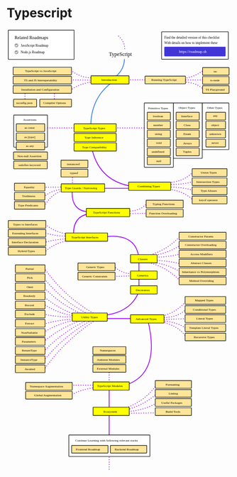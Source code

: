 # Typescript

<link href="style/main.css" rel="stylesheet">

<svg xmlns="http://www.w3.org/2000/svg" xmlns:xlink="http://www.w3.org/1999/xlink" viewBox="269 107 1200 2373" style="font-family: balsamiq"><path d="M875 2152.272727272727Q1010.5192637227321 2113.071326389771 1074.4848484848485 2013.3939393939395" fill="none" stroke="rgb(153,0,255)" stroke-width="4" stroke-linecap="round" stroke-linejoin="round" stroke-dasharray="0.8 12"></path><path d="M905.3030303030303 2153.7878787878785Q1012.952737136146 2122.7643525631593 1073.4848484848485 2064.3939393939395" fill="none" stroke="rgb(153,0,255)" stroke-width="4" stroke-linecap="round" stroke-linejoin="round" stroke-dasharray="0.8 12"></path><path d="M911.3636363636364 2161.3636363636365Q1012.3010608336882 2153.5163666931767 1076.5151515151515 2112.878787878788" fill="none" stroke="rgb(153,0,255)" stroke-width="4" stroke-linecap="round" stroke-linejoin="round" stroke-dasharray="0.8 12"></path><path d="M888.6363636363636 2170.4545454545455Q990.7849737048563 2168.8039243563157 1093.1818181818182 2167.4242424242425" fill="none" stroke="rgb(153,0,255)" stroke-width="4" stroke-linecap="round" stroke-linejoin="round" stroke-dasharray="0.8 12"></path><path d="M818.8311517334938 2023.4030990632252Q819.0147526722768 2160.0231191262155 818.8311517334938 2296.969696969697" fill="none" stroke="rgb(153,0,255)" stroke-width="4" stroke-linecap="round" stroke-linejoin="round" stroke-dasharray="undefined"></path><path d="M609.090909090909 2076Q662.1817746995329 2039.2524599617716 767 2029.4030990632252" fill="none" stroke="rgb(153,0,255)" stroke-width="4" stroke-linecap="round" stroke-linejoin="round" stroke-dasharray="0.8 12"></path><path d="M603.030303030303 2019.4030990632252Q684.9172858021587 2019.2930527691017 767 2019.4030990632252" fill="none" stroke="rgb(153,0,255)" stroke-width="4" stroke-linecap="round" stroke-linejoin="round" stroke-dasharray="0.8 12"></path><path d="M818.8311517334938 1925.4030990632252Q818.8937241200075 1971.9640848487595 818.8311517334938 2018.6363636363635" fill="none" stroke="rgb(153,0,255)" stroke-width="4" stroke-linecap="round" stroke-linejoin="round" stroke-dasharray="0.8 12"></path><path d="M780.8311517334938 1661.4030990632252Q883.7925234875245 1661.2647313151915 987 1661.4030990632252" fill="none" stroke="rgb(153,0,255)" stroke-width="4" stroke-linecap="round" stroke-linejoin="round" stroke-dasharray="undefined"></path><path d="M1025.8311517334937 1667.9090909090908Q1098.5947437207187 1960.3204135488786 901.5151515151515 2020.4545454545453" fill="none" stroke="rgb(153,0,255)" stroke-width="4" stroke-linecap="round" stroke-linejoin="round" stroke-dasharray="undefined"></path><path d="M1080 1675Q1195.0395397119053 1696.1101209374067 1234 1765" fill="none" stroke="rgb(153,0,255)" stroke-width="4" stroke-linecap="round" stroke-linejoin="round" stroke-dasharray="0.8 12"></path><path d="M1080 1673Q1177.3329771766696 1674.7790836855452 1234 1715" fill="none" stroke="rgb(153,0,255)" stroke-width="4" stroke-linecap="round" stroke-linejoin="round" stroke-dasharray="0.8 12"></path><path d="M1084 1653Q1182.3667820069204 1632.9446366782006 1234 1563" fill="none" stroke="rgb(153,0,255)" stroke-width="4" stroke-linecap="round" stroke-linejoin="round" stroke-dasharray="0.8 12"></path><path d="M1102 1657Q1191.4353455165433 1655.947200170494 1234 1609" fill="none" stroke="rgb(153,0,255)" stroke-width="4" stroke-linecap="round" stroke-linejoin="round" stroke-dasharray="0.8 12"></path><path d="M1102 1667Q1166.8684565561528 1664.6782684758498 1232 1662" fill="none" stroke="rgb(153,0,255)" stroke-width="4" stroke-linecap="round" stroke-linejoin="round" stroke-dasharray="0.8 12"></path><path d="M468.969696969697 1690.7424242424242Q550.1815297804316 1666.9990421037658 644.030303030303 1663.439393939394" fill="none" stroke="rgb(153,0,255)" stroke-width="4" stroke-linecap="round" stroke-linejoin="round" stroke-dasharray="0.8 12"></path><path d="M468.1666666666667 1734.7424242424242Q553.9225289013111 1682.3004019509494 650.4545454545455 1666.6515151515152" fill="none" stroke="rgb(153,0,255)" stroke-width="4" stroke-linecap="round" stroke-linejoin="round" stroke-dasharray="0.8 12"></path><path d="M468.1666666666667 1784.7424242424242Q563.8287416930232 1704.9173845605717 679.3636363636364 1668.2575757575758" fill="none" stroke="rgb(153,0,255)" stroke-width="4" stroke-linecap="round" stroke-linejoin="round" stroke-dasharray="0.8 12"></path><path d="M468.1666666666667 1836.7424242424242Q578.4509660247629 1723.3429778028328 719.5151515151515 1661.8333333333335" fill="none" stroke="rgb(153,0,255)" stroke-width="4" stroke-linecap="round" stroke-linejoin="round" stroke-dasharray="0.8 12"></path><path d="M468.1666666666667 1886.7424242424242Q581.1844617326127 1748.194655790068 733.969696969697 1665.0454545454547" fill="none" stroke="rgb(153,0,255)" stroke-width="4" stroke-linecap="round" stroke-linejoin="round" stroke-dasharray="0.8 12"></path><path d="M468.1666666666667 1936.7424242424242Q583.9179574404625 1773.046333777303 748.4242424242425 1668.2575757575758" fill="none" stroke="rgb(153,0,255)" stroke-width="4" stroke-linecap="round" stroke-linejoin="round" stroke-dasharray="0.8 12"></path><path d="M469.7727272727273 1390.409090909091Q584.7401036676631 1552.1190594147754 749.2272727272727 1640.9545454545455" fill="none" stroke="rgb(153,0,255)" stroke-width="4" stroke-linecap="round" stroke-linejoin="round" stroke-dasharray="0.8 12"></path><path d="M464.7727272727273 1440.409090909091Q573.6811606875053 1575.396783833121 721.9242424242425 1644.1666666666667" fill="none" stroke="rgb(153,0,255)" stroke-width="4" stroke-linecap="round" stroke-linejoin="round" stroke-dasharray="0.8 12"></path><path d="M464.7727272727273 1490.409090909091Q569.8263141051095 1600.042045349016 704.2575757575758 1648.9848484848485" fill="none" stroke="rgb(153,0,255)" stroke-width="4" stroke-linecap="round" stroke-linejoin="round" stroke-dasharray="0.8 12"></path><path d="M464.7727272727273 1540.409090909091Q563.4867895080135 1624.1268463176477 681.7727272727273 1653.8030303030305" fill="none" stroke="rgb(153,0,255)" stroke-width="4" stroke-linecap="round" stroke-linejoin="round" stroke-dasharray="0.8 12"></path><path d="M464.7727272727273 1582.409090909091Q541.9749562741807 1634.1617588998258 628.7727272727273 1645.7727272727273" fill="none" stroke="rgb(153,0,255)" stroke-width="4" stroke-linecap="round" stroke-linejoin="round" stroke-dasharray="0.8 12"></path><path d="M468.1666666666667 1637.7424242424242Q566.3578087674028 1658.7468981814786 662.5 1650.5909090909092" fill="none" stroke="rgb(153,0,255)" stroke-width="4" stroke-linecap="round" stroke-linejoin="round" stroke-dasharray="0.8 12"></path><path d="M976.8311517334938 1520.4030990632252Q928.8356193501513 1639.0160618412253 759.2727272727273 1647.0151515151515" fill="none" stroke="rgb(153,0,255)" stroke-width="4" stroke-linecap="round" stroke-linejoin="round" stroke-dasharray="undefined"></path><path d="M844.4242424242425 1379.6060606060607Q884.7858938611092 1421.5863751524707 947.5757575757576 1421.1515151515152" fill="none" stroke="rgb(153,0,255)" stroke-width="4" stroke-linecap="round" stroke-linejoin="round" stroke-dasharray="0.8 12"></path><path d="M834.4242424242425 1435.6060606060607Q889.2813426105618 1434.1496790597141 944.3636363636364 1432.3939393939395" fill="none" stroke="rgb(153,0,255)" stroke-width="4" stroke-linecap="round" stroke-linejoin="round" stroke-dasharray="0.8 12"></path><path d="M978.8311517334938 1349.4030990632252Q978.945198370687 1434.2667929240818 978.8311517334938 1519.3333333333335" fill="none" stroke="rgb(153,0,255)" stroke-width="4" stroke-linecap="round" stroke-linejoin="round" stroke-dasharray="undefined"></path><path d="M1043.1363636363637 1318.5454545454545Q1142.7623270992713 1285.9918336670005 1202.1363636363637 1215.7575757575758" fill="none" stroke="rgb(153,0,255)" stroke-width="4" stroke-linecap="round" stroke-linejoin="round" stroke-dasharray="0.8 12"></path><path d="M1046.348484848485 1326.5757575757577Q1138.1055070229656 1309.419669044859 1205.348484848485 1265.5454545454545" fill="none" stroke="rgb(153,0,255)" stroke-width="4" stroke-linecap="round" stroke-linejoin="round" stroke-dasharray="0.8 12"></path><path d="M1060.8030303030303 1331.3939393939395Q1134.4032907611986 1333.0942431646954 1203.7424242424242 1313.7272727272727" fill="none" stroke="rgb(153,0,255)" stroke-width="4" stroke-linecap="round" stroke-linejoin="round" stroke-dasharray="0.8 12"></path><path d="M1064.0151515151515 1349.0606060606062Q1146.5547238815773 1352.1722345988424 1203.7424242424242 1368.3333333333335" fill="none" stroke="rgb(153,0,255)" stroke-width="4" stroke-linecap="round" stroke-linejoin="round" stroke-dasharray="0.8 12"></path><path d="M1038.3181818181818 1358.6969696969697Q1120.397688290354 1363.665349870014 1200.530303030303 1410.0909090909092" fill="none" stroke="rgb(153,0,255)" stroke-width="4" stroke-linecap="round" stroke-linejoin="round" stroke-dasharray="0.8 12"></path><path d="M1020.6515151515152 1358.6969696969697Q1128.5074510051704 1381.8705295133495 1203.7424242424242 1463.0909090909092" fill="none" stroke="rgb(153,0,255)" stroke-width="4" stroke-linecap="round" stroke-linejoin="round" stroke-dasharray="0.8 12"></path><path d="M1127.4545454545455 941.1515151515152Q1202.428662694581 945.8659783153287 1275.2121212121212 925.3030303030304" fill="none" stroke="rgb(153,0,255)" stroke-width="4" stroke-linecap="round" stroke-linejoin="round" stroke-dasharray="0.8 12"></path><path d="M1116.2121212121212 933.1212121212121Q1219.0241078804454 931.4438718260445 1268.7878787878788 873.6969696969697" fill="none" stroke="rgb(153,0,255)" stroke-width="4" stroke-linecap="round" stroke-linejoin="round" stroke-dasharray="0.8 12"></path><path d="M1127.4545454545455 955.6060606060606Q1219.1822489753579 954.4776734581317 1280.030303030303 977.2878787878789" fill="none" stroke="rgb(153,0,255)" stroke-width="4" stroke-linecap="round" stroke-linejoin="round" stroke-dasharray="0.8 12"></path><path d="M1132.2727272727273 966.8484848484849Q1219.9653523385298 974.0394068346063 1273.6060606060607 1030.2878787878788" fill="none" stroke="rgb(153,0,255)" stroke-width="4" stroke-linecap="round" stroke-linejoin="round" stroke-dasharray="0.8 12"></path><path d="M783.8311517334938 1224.4030990632252Q962.3459605872592 1196.728652651253 978.8939393939395 1337.848484848485" fill="none" stroke="rgb(153,0,255)" stroke-width="4" stroke-linecap="round" stroke-linejoin="round" stroke-dasharray="undefined"></path><path d="M471.27272727272725 1307.3333333333333Q515.2565764529793 1257.0976951422838 618.2424242424242 1237.6363636363635" fill="none" stroke="rgb(153,0,255)" stroke-width="4" stroke-linecap="round" stroke-linejoin="round" stroke-dasharray="0.8 12"></path><path d="M457.6363636363636 1258.8484848484848Q513.9902369611106 1235.8275860202273 601.6184782285508 1233.4030990632252" fill="none" stroke="rgb(153,0,255)" stroke-width="4" stroke-linecap="round" stroke-linejoin="round" stroke-dasharray="0.8 12"></path><path d="M466.7272727272727 1198.2424242424242Q529.5480205880046 1222.3217718788094 609.1515151515151 1217.9393939393938" fill="none" stroke="rgb(153,0,255)" stroke-width="4" stroke-linecap="round" stroke-linejoin="round" stroke-dasharray="0.8 12"></path><path d="M466.7272727272727 1148.2424242424242Q526.492452826706 1203.362840862952 629.3065781470677 1213.3554719728418" fill="none" stroke="rgb(153,0,255)" stroke-width="4" stroke-linecap="round" stroke-linejoin="round" stroke-dasharray="0.8 12"></path><path d="M628.7727272727273 1223.818181818182Q618.6109032978857 1114.255753713742 712.2878787878789 1098.5454545454545" fill="none" stroke="rgb(153,0,255)" stroke-width="4" stroke-linecap="round" stroke-linejoin="round" stroke-dasharray="undefined"></path><path d="M919.5606060606061 1084.8939393939395Q984.9686737785211 1084.6606773927583 1020.7424242424242 1044.7424242424242" fill="none" stroke="rgb(153,0,255)" stroke-width="4" stroke-linecap="round" stroke-linejoin="round" stroke-dasharray="0.8 12"></path><path d="M908.3181818181819 1099.348484848485Q972.5267515563864 1097.8490015477962 1037 1096" fill="none" stroke="rgb(153,0,255)" stroke-width="4" stroke-linecap="round" stroke-linejoin="round" stroke-dasharray="0.8 12"></path><path d="M620.8311517334938 971.4030990632252Q611.7441895712917 1085.5822732088695 713.8939393939394 1088.909090909091" fill="none" stroke="rgb(153,0,255)" stroke-width="4" stroke-linecap="round" stroke-linejoin="round" stroke-dasharray="undefined"></path><path d="M472.992050271131 1058.9056813416173Q499.71431499558105 993.2961843981518 596.6079039967767 963.4554651737137" fill="none" stroke="rgb(153,0,255)" stroke-width="4" stroke-linecap="round" stroke-linejoin="round" stroke-dasharray="0.8 12"></path><path d="M468.969696969697 1008.6060606060606Q511.06325360384363 968.5123386644974 590.6184782285508 965.4030990632252" fill="none" stroke="rgb(153,0,255)" stroke-width="4" stroke-linecap="round" stroke-linejoin="round" stroke-dasharray="0.8 12"></path><path d="M454.21495856596965 957.1964346053267Q518.3388768681913 956.2146607098657 582.6184782285508 955.4030990632252" fill="none" stroke="rgb(153,0,255)" stroke-width="4" stroke-linecap="round" stroke-linejoin="round" stroke-dasharray="0.8 12"></path><path d="M621.8311517334938 879.740931321536Q621.8808928184665 916.753966614044 621.8311517334938 953.8554727957292" fill="none" stroke="rgb(153,0,255)" stroke-width="4" stroke-linecap="round" stroke-linejoin="round" stroke-dasharray="0.8 12"></path><path d="M686.8311517334938 962.4030990632252Q826.9014305345638 962.191076228264 967.3065781470677 962.3554719728419" fill="none" stroke="rgb(153,0,255)" stroke-width="4" stroke-linecap="round" stroke-linejoin="round" stroke-dasharray="undefined"></path><path d="M724.4827882908095 740.9127435328257Q759.218231879565 914.8518360385606 926 949" fill="none" stroke="rgb(153,0,255)" stroke-width="4" stroke-linecap="round" stroke-linejoin="round" stroke-dasharray="undefined"></path><path d="M398.8311517334938 638.4030990632252Q538.9014305345638 638.191076228264 679.3065781470677 638.3554719728419" fill="none" stroke="rgb(153,0,255)" stroke-width="4" stroke-linecap="round" stroke-linejoin="round" stroke-dasharray="0.8 12"></path><path d="M800.8311517334938 638.4030990632252Q940.9014305345638 638.191076228264 1081.3065781470677 638.3554719728419" fill="none" stroke="rgb(153,0,255)" stroke-width="4" stroke-linecap="round" stroke-linejoin="round" stroke-dasharray="0.8 12"></path><rect x="1318.35" y="504.35" width="143.3" height="250.3" rx="2" fill="rgb(255,255,255)" fill-opacity="1" stroke="rgb(0,0,0)" stroke-width="2.7"></rect><text x="1344" y="534.5" fill="rgb(0,0,0)" font-style="normal" font-weight="normal" font-size="17px"><tspan>Other Types</tspan></text><g class="clickable-group done" data-group-id="111-typescript-types:any"><rect x="1338.35" y="554.35" width="105.3" height="41.3" rx="2" fill="rgb(255,229,153)" fill-opacity="1" stroke="rgb(0,0,0)" stroke-width="2.7"></rect><text x="1377" y="579.5" fill="rgb(0,0,0)" font-style="normal" font-weight="normal" font-size="17px"><tspan>any</tspan></text></g><g class="clickable-group done" data-group-id="112-typescript-types:object"><rect x="1338.35" y="602.35" width="105.3" height="41.3" rx="2" fill="rgb(255,229,153)" fill-opacity="1" stroke="rgb(0,0,0)" stroke-width="2.7"></rect><text x="1367" y="628.5" fill="rgb(0,0,0)" font-style="normal" font-weight="normal" font-size="17px"><tspan>object</tspan></text></g><g class="clickable-group done" data-group-id="113-typescript-types:unknown"><rect x="1338.35" y="650.35" width="105.3" height="41.3" rx="2" fill="rgb(255,229,153)" fill-opacity="1" stroke="rgb(0,0,0)" stroke-width="2.7"></rect><text x="1357" y="676.5" fill="rgb(0,0,0)" font-style="normal" font-weight="normal" font-size="17px"><tspan>unknown</tspan></text></g><g class="clickable-group done" data-group-id="114-typescript-types:never"><rect x="1338.35" y="699.35" width="105.3" height="41.3" rx="2" fill="rgb(255,229,153)" fill-opacity="1" stroke="rgb(0,0,0)" stroke-width="2.7"></rect><text x="1369" y="724" fill="rgb(0,0,0)" font-style="normal" font-weight="normal" font-size="17px"><tspan>never</tspan></text></g><rect x="1163.35" y="504.35" width="155.3" height="297.3" rx="2" fill="rgb(255,255,255)" fill-opacity="1" stroke="rgb(0,0,0)" stroke-width="2.7"></rect><text x="1191" y="536.5" fill="rgb(0,0,0)" font-style="normal" font-weight="normal" font-size="17px"><tspan>Object Types</tspan></text><g class="clickable-group done" data-group-id="106-typescript-types:interface"><rect x="1178.35" y="554.35" width="124.3" height="41.3" rx="2" fill="rgb(255,229,153)" fill-opacity="1" stroke="rgb(0,0,0)" stroke-width="2.7"></rect><text x="1206" y="580.5" fill="rgb(0,0,0)" font-style="normal" font-weight="normal" font-size="17px"><tspan>Interface</tspan></text></g><g class="clickable-group done" data-group-id="107-typescript-types:class"><rect x="1178.35" y="602.35" width="124.3" height="41.3" rx="2" fill="rgb(255,229,153)" fill-opacity="1" stroke="rgb(0,0,0)" stroke-width="2.7"></rect><text x="1219" y="628.5" fill="rgb(0,0,0)" font-style="normal" font-weight="normal" font-size="17px"><tspan>Class</tspan></text></g><g class="clickable-group done" data-group-id="108-typescript-types:enum"><rect x="1178.35" y="650.35" width="124.3" height="41.3" rx="2" fill="rgb(255,229,153)" fill-opacity="1" stroke="rgb(0,0,0)" stroke-width="2.7"></rect><text x="1218" y="676.5" fill="rgb(0,0,0)" font-style="normal" font-weight="normal" font-size="17px"><tspan>Enum</tspan></text></g><g class="clickable-group done" data-group-id="109-typescript-types:array"><rect x="1178.35" y="698.35" width="124.3" height="41.3" rx="2" fill="rgb(255,229,153)" fill-opacity="1" stroke="rgb(0,0,0)" stroke-width="2.7"></rect><text x="1216" y="725" fill="rgb(0,0,0)" font-style="normal" font-weight="normal" font-size="17px"><tspan>Arrays</tspan></text></g><g class="clickable-group done" data-group-id="110-typescript-types:tuple"><rect x="1178.35" y="746.35" width="124.3" height="41.3" rx="2" fill="rgb(255,229,153)" fill-opacity="1" stroke="rgb(0,0,0)" stroke-width="2.7"></rect><text x="1215" y="772.5" fill="rgb(0,0,0)" font-style="normal" font-weight="normal" font-size="17px"><tspan>Tuples</tspan></text></g><rect x="1007.35" y="504.35" width="156.3" height="345.3" rx="2" fill="rgb(255,255,255)" fill-opacity="1" stroke="rgb(0,0,0)" stroke-width="2.7"></rect><path d="M1207.209312875115 392.281054953772Q1287.7998918332091 390.45329652451676 1327.4344703175034 434.4218317892483" fill="none" stroke="rgb(153,0,255)" stroke-width="4" stroke-linecap="round" stroke-linejoin="round" stroke-dasharray="0.8 12"></path><path d="M1210.9276167135395 373.6895357616501Q1275.4306083910471 367.3036648393337 1324.9556010918873 329.06988970055755" fill="none" stroke="rgb(153,0,255)" stroke-width="4" stroke-linecap="round" stroke-linejoin="round" stroke-dasharray="0.8 12"></path><path d="M1192 381Q1273.4796991538456 381 1354.9593983076911 381" fill="none" stroke="rgb(153,0,255)" stroke-width="4" stroke-linecap="round" stroke-linejoin="round" stroke-dasharray="0.8 12"></path><path d="M611 437Q655.8313351746554 399.274639672607 745 389" fill="none" stroke="rgb(153,0,255)" stroke-width="4" stroke-linecap="round" stroke-linejoin="round" stroke-dasharray="0.8 12"></path><path d="M614 328Q658.6512831524625 369.4765086544163 738 371" fill="none" stroke="rgb(153,0,255)" stroke-width="4" stroke-linecap="round" stroke-linejoin="round" stroke-dasharray="0.8 12"></path><path d="M588 380Q663.8821323229325 381.0794027636659 739.9424638464515 382.365578051307" fill="none" stroke="rgb(153,0,255)" stroke-width="4" stroke-linecap="round" stroke-linejoin="round" stroke-dasharray="0.8 12"></path><path d="M525 429Q524.8333333333334 470.8333333333333 524.6666666666667 512.6666666666666" fill="none" stroke="rgb(153,0,255)" stroke-width="4" stroke-linecap="round" stroke-linejoin="round" stroke-dasharray="0.8 12"></path><path d="M367 429Q366.83333333333337 470.8333333333333 366.6666666666667 512.6666666666666" fill="none" stroke="rgb(153,0,255)" stroke-width="4" stroke-linecap="round" stroke-linejoin="round" stroke-dasharray="0.8 12"></path><path d="M844 387Q718.0836757519348 472.3156214147531 720 638" fill="none" stroke="rgb(43,120,228)" stroke-width="4" stroke-linecap="round" stroke-linejoin="round" stroke-dasharray="undefined"></path><path d="M882 380Q963.4796991538456 380 1044.9593983076911 380" fill="none" stroke="rgb(153,0,255)" stroke-width="4" stroke-linecap="round" stroke-linejoin="round" stroke-dasharray="0.8 12"></path><path d="M901.068963511508 270.19674559217157Q897.7830974984428 331.14529999772634 846.5338405479504 368.11208000401354" fill="none" stroke="rgb(43,120,228)" stroke-width="4" stroke-linecap="round" stroke-linejoin="round" stroke-dasharray="undefined"></path><g class="clickable-group done" data-group-id="101-typescript:ts-js-interoperability"><rect x="303.35" y="361.35" width="313.3" height="41.3" rx="2" fill="rgb(255,229,153)" fill-opacity="1" stroke="rgb(0,0,0)" stroke-width="2.7"></rect><text x="361" y="387.5" fill="rgb(0,0,0)" font-style="normal" font-weight="normal" font-size="17px"><tspan>TS and JS Interoperability</tspan></text></g><g class="clickable-group done" data-group-id="100-typescript:typescript-vs-javascript"><rect x="303.35" y="312.35" width="313.3" height="41.3" rx="2" fill="rgb(255,229,153)" fill-opacity="1" stroke="rgb(0,0,0)" stroke-width="2.7"></rect><text x="367" y="338.5" fill="rgb(0,0,0)" font-style="normal" font-weight="normal" font-size="17px"><tspan>TypeScript vs JavaScript</tspan></text></g><text x="818" y="253" fill="rgb(0,0,0)" font-style="normal" font-weight="normal" font-size="28px"><tspan>TypeScript</tspan></text><g class="clickable-group done" data-group-id="100-typescript"><rect x="721.35" y="358.35" width="204.3" height="44.3" rx="2" fill="rgb(255,255,0)" fill-opacity="1" stroke="rgb(0,0,0)" stroke-width="2.7"></rect><text x="777" y="386.5" fill="rgb(0,0,0)" font-style="normal" font-weight="normal" font-size="17px"><tspan>Introduction</tspan></text></g><g class="clickable-group done" data-group-id="102-typescript:install-configure"><rect x="303.35" y="411.35" width="313.3" height="41.3" rx="2" fill="rgb(255,229,153)" fill-opacity="1" stroke="rgb(0,0,0)" stroke-width="2.7"></rect><text x="347" y="437.5" fill="rgb(0,0,0)" font-style="normal" font-weight="normal" font-size="17px"><tspan>Installation and Configuration</tspan></text></g><g class="clickable-group" data-group-id="101-typescript-types"><rect x="630.35" y="616.35" width="226.3" height="44.3" rx="2" fill="rgb(255,255,0)" fill-opacity="1" stroke="rgb(0,0,0)" stroke-width="2.7"></rect><text x="679" y="644.5" fill="rgb(0,0,0)" font-style="normal" font-weight="normal" font-size="17px"><tspan>TypeScript Types</tspan></text></g><rect x="1100.35" y="122.35" width="358.3" height="147.3" rx="2" fill="rgb(255,255,255)" fill-opacity="1" stroke="rgb(0,0,0)" stroke-width="2.7"></rect><text x="1115" y="158.5" fill="rgb(0,0,0)" font-style="normal" font-weight="normal" font-size="18px"><tspan>Find the detailed version of this checklist</tspan></text><text x="1115" y="187" fill="rgb(0,0,0)" font-style="normal" font-weight="normal" font-size="18px"><tspan>With details on how to implement these</tspan></text><g class="clickable-group" data-group-id="ext_link:roadmap.sh"><rect x="1116.35" y="204.35" width="326.3" height="48.3" rx="2" fill="rgb(65,53,214)" fill-opacity="1" stroke="rgb(65,53,214)" stroke-width="2.7"></rect><text x="1194" y="236.5" fill="rgb(255,255,255)" font-style="normal" font-weight="normal" font-size="20px"><tspan>https://roadmap.sh</tspan></text></g><rect x="277.35" y="113.35" width="353.3" height="157.3" rx="2" fill="rgb(255,255,255)" fill-opacity="1" stroke="rgb(0,0,0)" stroke-width="2.7"></rect><g class="clickable-group" data-group-id="ext_link:roadmap.sh/javascript"><text x="344" y="201.5" fill="rgb(0,0,0)" font-style="normal" font-weight="normal" font-size="18px"><tspan>JavaScript Roadmap</tspan></text><g><circle cx="321" cy="195" r="10" fill="rgb(255,255,255)"></circle><circle cx="321" cy="195" r="10" fill="rgb(153,153,153)"></circle><path d="M315.5 195L319.5 199 326 192.5" fill="none" stroke="#fff" stroke-width="3.5" stroke-linecap="round" stroke-linejoin="round"></path></g></g><text x="311" y="161.5" fill="rgb(0,0,0)" font-style="normal" font-weight="normal" font-size="24px"><tspan>Related Roadmaps</tspan></text><g class="clickable-group" data-group-id="ext_link:roadmap.sh/nodejs"><text x="344" y="238.5" fill="rgb(0,0,0)" font-style="normal" font-weight="normal" font-size="18px"><tspan>Node.js Roadmap</tspan></text><g><circle cx="321" cy="232" r="10" fill="rgb(255,255,255)"></circle><circle cx="321" cy="232" r="10" fill="rgb(153,153,153)"></circle><path d="M315.5 232L319.5 236 326 229.5" fill="none" stroke="#fff" stroke-width="3.5" stroke-linecap="round" stroke-linejoin="round"></path></g></g><g class="clickable-group done" data-group-id="100-typescript:install-configure:tsconfig-json"><rect x="305.35" y="484.35" width="124.3" height="41.3" rx="2" fill="rgb(255,229,153)" fill-opacity="1" stroke="rgb(0,0,0)" stroke-width="2.7"></rect><text x="320" y="510.5" fill="rgb(0,0,0)" font-style="normal" font-weight="normal" font-size="17px"><tspan>tsconfig.json</tspan></text></g><g class="clickable-group done" data-group-id="101-typescript:install-configure:compiler-options"><rect x="446.35" y="484.35" width="170.3" height="41.3" rx="2" fill="rgb(255,229,153)" fill-opacity="1" stroke="rgb(0,0,0)" stroke-width="2.7"></rect><text x="465" y="510.5" fill="rgb(0,0,0)" font-style="normal" font-weight="normal" font-size="17px"><tspan>Compiler Options</tspan></text></g><g class="clickable-group done" data-group-id="103-typescript:running-typescript"><rect x="1011.35" y="360.35" width="217.3" height="41.3" rx="2" fill="rgb(255,229,153)" fill-opacity="1" stroke="rgb(0,0,0)" stroke-width="2.7"></rect><text x="1045" y="386.5" fill="rgb(0,0,0)" font-style="normal" font-weight="normal" font-size="17px"><tspan>Running TypeScript</tspan></text></g><g class="clickable-group done" data-group-id="100-typescript:running-typescript:tsc"><rect x="1320.35" y="314.35" width="142.3" height="41.3" rx="2" fill="rgb(255,229,153)" fill-opacity="1" stroke="rgb(0,0,0)" stroke-width="2.7"></rect><text x="1380" y="340.5" fill="rgb(0,0,0)" font-style="normal" font-weight="normal" font-size="17px"><tspan>tsc</tspan></text></g><g class="clickable-group done" data-group-id="101-typescript:running-typescript:ts-node"><rect x="1320.35" y="362.35" width="142.3" height="41.3" rx="2" fill="rgb(255,229,153)" fill-opacity="1" stroke="rgb(0,0,0)" stroke-width="2.7"></rect><text x="1362" y="388.5" fill="rgb(0,0,0)" font-style="normal" font-weight="normal" font-size="17px"><tspan>ts-node</tspan></text></g><g class="clickable-group done" data-group-id="102-typescript:running-typescript:ts-playground"><rect x="1320.35" y="411.35" width="142.3" height="41.3" rx="2" fill="rgb(255,229,153)" fill-opacity="1" stroke="rgb(0,0,0)" stroke-width="2.7"></rect><text x="1336" y="438" fill="rgb(0,0,0)" font-style="normal" font-weight="normal" font-size="17px"><tspan>TS Playground</tspan></text></g><text x="1028" y="537" fill="rgb(0,0,0)" font-style="normal" font-weight="normal" font-size="17px"><tspan>Primitive Types</tspan></text><g class="clickable-group done" data-group-id="100-typescript-types:boolean"><rect x="1023.35" y="554.35" width="124.3" height="41.3" rx="2" fill="rgb(255,229,153)" fill-opacity="1" stroke="rgb(0,0,0)" stroke-width="2.7"></rect><text x="1055" y="580.5" fill="rgb(0,0,0)" font-style="normal" font-weight="normal" font-size="17px"><tspan>boolean</tspan></text></g><g class="clickable-group done" data-group-id="101-typescript-types:number"><rect x="1023.35" y="602.35" width="124.3" height="41.3" rx="2" fill="rgb(255,229,153)" fill-opacity="1" stroke="rgb(0,0,0)" stroke-width="2.7"></rect><text x="1056" y="628.5" fill="rgb(0,0,0)" font-style="normal" font-weight="normal" font-size="17px"><tspan>number</tspan></text></g><g class="clickable-group done" data-group-id="102-typescript-types:string"><rect x="1023.35" y="650.35" width="124.3" height="41.3" rx="2" fill="rgb(255,229,153)" fill-opacity="1" stroke="rgb(0,0,0)" stroke-width="2.7"></rect><text x="1064" y="676.5" fill="rgb(0,0,0)" font-style="normal" font-weight="normal" font-size="17px"><tspan>string</tspan></text></g><g class="clickable-group done" data-group-id="103-typescript-types:void"><rect x="1023.35" y="698.35" width="124.3" height="41.3" rx="2" fill="rgb(255,229,153)" fill-opacity="1" stroke="rgb(0,0,0)" stroke-width="2.7"></rect><text x="1070" y="724.5" fill="rgb(0,0,0)" font-style="normal" font-weight="normal" font-size="17px"><tspan>void</tspan></text></g><g class="clickable-group done" data-group-id="104-typescript-types:undefined"><rect x="1023.35" y="746.35" width="124.3" height="41.3" rx="2" fill="rgb(255,229,153)" fill-opacity="1" stroke="rgb(0,0,0)" stroke-width="2.7"></rect><text x="1047" y="772.5" fill="rgb(0,0,0)" font-style="normal" font-weight="normal" font-size="17px"><tspan>undefined</tspan></text></g><g class="clickable-group done" data-group-id="105-typescript-types:null"><rect x="1023.35" y="794.35" width="124.3" height="41.3" rx="2" fill="rgb(255,229,153)" fill-opacity="1" stroke="rgb(0,0,0)" stroke-width="2.7"></rect><text x="1072" y="820.5" fill="rgb(0,0,0)" font-style="normal" font-weight="normal" font-size="17px"><tspan>null</tspan></text></g><path d="M869.2119151094832 145.40436579861594Q905.8886826747997 177.6848898123132 901.6880171152654 220.6898749938384" fill="none" stroke="rgb(153,0,255)" stroke-width="4" stroke-linecap="round" stroke-linejoin="round" stroke-dasharray="0.8 12"></path><g class="clickable-group" data-group-id="115-typescript-types:type-assertions"><rect x="306.35" y="569.35" width="181.3" height="172.3" rx="2" fill="rgb(255,255,255)" fill-opacity="1" stroke="rgb(0,0,0)" stroke-width="2.7"></rect><text x="357" y="600" fill="rgb(0,0,0)" font-style="normal" font-weight="normal" font-size="17px"><tspan>Assertions</tspan></text></g><g class="clickable-group" data-group-id="100-typescript-types:type-assertions:as-const"><rect x="320.35" y="616.35" width="152.3" height="41.3" rx="2" fill="rgb(255,229,153)" fill-opacity="1" stroke="rgb(0,0,0)" stroke-width="2.7"></rect><text x="364" y="642.5" fill="rgb(0,0,0)" font-style="normal" font-weight="normal" font-size="17px"><tspan>as const</tspan></text></g><g class="clickable-group" data-group-id="101-typescript-types:type-assertions:as-type"><rect x="320.35" y="665.35" width="152.3" height="41.3" rx="2" fill="rgb(255,229,153)" fill-opacity="1" stroke="rgb(0,0,0)" stroke-width="2.7"></rect><text x="363" y="692" fill="rgb(0,0,0)" font-style="normal" font-weight="normal" font-size="17px"><tspan>as [type]</tspan></text></g><g class="clickable-group done" data-group-id="103-typescript-types:type-assertions:non-null-assertion"><rect x="305.35" y="767.35" width="182.3" height="41.3" rx="2" fill="rgb(255,229,153)" fill-opacity="1" stroke="rgb(0,0,0)" stroke-width="2.7"></rect><text x="326" y="794" fill="rgb(0,0,0)" font-style="normal" font-weight="normal" font-size="17px"><tspan>Non-null Assertion</tspan></text></g><g class="clickable-group" data-group-id="102-typescript-types:type-assertions:as-any"><rect x="320.35" y="714.35" width="152.3" height="41.3" rx="2" fill="rgb(255,229,153)" fill-opacity="1" stroke="rgb(0,0,0)" stroke-width="2.7"></rect><text x="372" y="739.5" fill="rgb(0,0,0)" font-style="normal" font-weight="normal" font-size="17px"><tspan>as any</tspan></text></g><g class="clickable-group done" data-group-id="116-typescript-types:satisfies-keyword"><rect x="306.35" y="816.35" width="180.3" height="41.3" rx="2" fill="rgb(255,229,153)" fill-opacity="1" stroke="rgb(0,0,0)" stroke-width="2.7"></rect><text x="332" y="842.5" fill="rgb(0,0,0)" font-style="normal" font-weight="normal" font-size="17px"><tspan>satisfies keyword</tspan></text></g><g class="clickable-group done" data-group-id="104-combining-types"><rect x="923.35" y="929.35" width="226.3" height="44.3" rx="2" fill="rgb(255,255,0)" fill-opacity="1" stroke="rgb(0,0,0)" stroke-width="2.7"></rect><text x="971" y="957.5" fill="rgb(0,0,0)" font-style="normal" font-weight="normal" font-size="17px"><tspan>Combining Types</tspan></text></g><g class="clickable-group done" data-group-id="100-combining-types:union-types"><rect x="1264.35" y="857.35" width="187.3" height="41.3" rx="2" fill="rgb(255,229,153)" fill-opacity="1" stroke="rgb(0,0,0)" stroke-width="2.7"></rect><text x="1310" y="883.5" fill="rgb(0,0,0)" font-style="normal" font-weight="normal" font-size="17px"><tspan>Union Types</tspan></text></g><g class="clickable-group done" data-group-id="101-combining-types:intersection-types"><rect x="1264.35" y="906.35" width="187.3" height="41.3" rx="2" fill="rgb(255,229,153)" fill-opacity="1" stroke="rgb(0,0,0)" stroke-width="2.7"></rect><text x="1287" y="932.5" fill="rgb(0,0,0)" font-style="normal" font-weight="normal" font-size="17px"><tspan>Intersection Types</tspan></text></g><g class="clickable-group done" data-group-id="102-combining-types:type-aliases"><rect x="1264.35" y="955.35" width="187.3" height="41.3" rx="2" fill="rgb(255,229,153)" fill-opacity="1" stroke="rgb(0,0,0)" stroke-width="2.7"></rect><text x="1310" y="982" fill="rgb(0,0,0)" font-style="normal" font-weight="normal" font-size="17px"><tspan>Type Aliases</tspan></text></g><g class="clickable-group done" data-group-id="105-type-guards"><rect x="561.35" y="938.35" width="233.3" height="44.3" rx="2" fill="rgb(255,255,0)" fill-opacity="1" stroke="rgb(0,0,0)" stroke-width="2.7"></rect><text x="581" y="967" fill="rgb(0,0,0)" font-style="normal" font-weight="normal" font-size="17px"><tspan>Type Guards / Narrowing</tspan></text></g><g class="clickable-group done" data-group-id="100-type-guards:typeof-operator"><rect x="560.35" y="860.35" width="144.3" height="41.3" rx="2" fill="rgb(255,229,153)" fill-opacity="1" stroke="rgb(0,0,0)" stroke-width="2.7"></rect><text x="609" y="886.5" fill="rgb(0,0,0)" font-style="normal" font-weight="normal" font-size="17px"><tspan>typeof</tspan></text></g><g class="clickable-group done" data-group-id="103-type-guards:truthiness"><rect x="310.35" y="984.35" width="163.3" height="41.3" rx="2" fill="rgb(255,229,153)" fill-opacity="1" stroke="rgb(0,0,0)" stroke-width="2.7"></rect><text x="351" y="1010.5" fill="rgb(0,0,0)" font-style="normal" font-weight="normal" font-size="17px"><tspan>Truthiness</tspan></text></g><g class="clickable-group done" data-group-id="102-type-guards:equality"><rect x="310.35" y="935.35" width="163.3" height="41.3" rx="2" fill="rgb(255,229,153)" fill-opacity="1" stroke="rgb(0,0,0)" stroke-width="2.7"></rect><text x="361" y="961.5" fill="rgb(0,0,0)" font-style="normal" font-weight="normal" font-size="17px"><tspan>Equality</tspan></text></g><g class="clickable-group done" data-group-id="101-type-guards:instanceof-operator"><rect x="560.35" y="811.35" width="144.3" height="41.3" rx="2" fill="rgb(255,229,153)" fill-opacity="1" stroke="rgb(0,0,0)" stroke-width="2.7"></rect><text x="592" y="837.5" fill="rgb(0,0,0)" font-style="normal" font-weight="normal" font-size="17px"><tspan>instanceof</tspan></text></g><g class="clickable-group done" data-group-id="104-type-guards:type-predicates"><rect x="310.35" y="1033.35" width="163.3" height="41.3" rx="2" fill="rgb(255,229,153)" fill-opacity="1" stroke="rgb(0,0,0)" stroke-width="2.7"></rect><text x="330" y="1060" fill="rgb(0,0,0)" font-style="normal" font-weight="normal" font-size="17px"><tspan>Type Predicates</tspan></text></g><g class="clickable-group done" data-group-id="102-type-inference"><rect x="630.35" y="667.35" width="226.3" height="44.3" rx="2" fill="rgb(255,255,0)" fill-opacity="1" stroke="rgb(0,0,0)" stroke-width="2.7"></rect><text x="686" y="695.5" fill="rgb(0,0,0)" font-style="normal" font-weight="normal" font-size="17px"><tspan>Type Inference</tspan></text></g><g class="clickable-group done" data-group-id="103-type-compatibility"><rect x="630.35" y="718.35" width="227.3" height="44.3" rx="2" fill="rgb(255,255,0)" fill-opacity="1" stroke="rgb(0,0,0)" stroke-width="2.7"></rect><text x="674" y="746.5" fill="rgb(0,0,0)" font-style="normal" font-weight="normal" font-size="17px"><tspan>Type Compatibility</tspan></text></g><g class="clickable-group done" data-group-id="106-functions"><rect x="696.35" y="1070.35" width="233.3" height="44.3" rx="2" fill="rgb(255,255,0)" fill-opacity="1" stroke="rgb(0,0,0)" stroke-width="2.7"></rect><text x="732" y="1098.5" fill="rgb(0,0,0)" font-style="normal" font-weight="normal" font-size="17px"><tspan>TypeScript Functions</tspan></text></g><g class="clickable-group done" data-group-id="100-functions:typing-functions"><rect x="1017.35" y="1026.35" width="199.3" height="41.3" rx="2" fill="rgb(255,229,153)" fill-opacity="1" stroke="rgb(0,0,0)" stroke-width="2.7"></rect><text x="1052" y="1052.5" fill="rgb(0,0,0)" font-style="normal" font-weight="normal" font-size="17px"><tspan>Typing Functions</tspan></text></g><g class="clickable-group done" data-group-id="101-functions:function-overloading"><rect x="1017.35" y="1075.35" width="199.3" height="41.3" rx="2" fill="rgb(255,229,153)" fill-opacity="1" stroke="rgb(0,0,0)" stroke-width="2.7"></rect><text x="1034" y="1101.5" fill="rgb(0,0,0)" font-style="normal" font-weight="normal" font-size="17px"><tspan>Function Overloading</tspan></text></g><g class="clickable-group done" data-group-id="107-interfaces"><rect x="584.35" y="1202.35" width="226.3" height="44.3" rx="2" fill="rgb(255,255,0)" fill-opacity="1" stroke="rgb(0,0,0)" stroke-width="2.7"></rect><text x="616" y="1230.5" fill="rgb(0,0,0)" font-style="normal" font-weight="normal" font-size="17px"><tspan>TypeScript Interfaces</tspan></text></g><g class="clickable-group done" data-group-id="102-interfaces:interface-declaration"><rect x="277.35" y="1231.35" width="201.3" height="41.3" rx="2" fill="rgb(255,229,153)" fill-opacity="1" stroke="rgb(0,0,0)" stroke-width="2.7"></rect><text x="296" y="1257.5" fill="rgb(0,0,0)" font-style="normal" font-weight="normal" font-size="17px"><tspan>Interface Declaration</tspan></text></g><g class="clickable-group done" data-group-id="101-interfaces:extending-interfaces"><rect x="277.35" y="1183.35" width="201.3" height="41.3" rx="2" fill="rgb(255,229,153)" fill-opacity="1" stroke="rgb(0,0,0)" stroke-width="2.7"></rect><text x="298" y="1209.5" fill="rgb(0,0,0)" font-style="normal" font-weight="normal" font-size="17px"><tspan>Extending Interfaces</tspan></text></g><g class="clickable-group done" data-group-id="103-interfaces:hybrid-types"><rect x="277.35" y="1279.35" width="201.3" height="41.3" rx="2" fill="rgb(255,229,153)" fill-opacity="1" stroke="rgb(0,0,0)" stroke-width="2.7"></rect><text x="328" y="1305.5" fill="rgb(0,0,0)" font-style="normal" font-weight="normal" font-size="17px"><tspan>Hybrid Types</tspan></text></g><g class="clickable-group done" data-group-id="100-interfaces:types-vs-interfaces"><rect x="277.35" y="1135.35" width="201.3" height="41.3" rx="2" fill="rgb(255,229,153)" fill-opacity="1" stroke="rgb(0,0,0)" stroke-width="2.7"></rect><text x="303" y="1161.5" fill="rgb(0,0,0)" font-style="normal" font-weight="normal" font-size="17px"><tspan>Types vs Interfaces</tspan></text></g><g class="clickable-group done" data-group-id="108-classes"><rect x="933.35" y="1318.35" width="143.3" height="44.3" rx="2" fill="rgb(255,255,0)" fill-opacity="1" stroke="rgb(0,0,0)" stroke-width="2.7"></rect><text x="974" y="1346.5" fill="rgb(0,0,0)" font-style="normal" font-weight="normal" font-size="17px"><tspan>Classes</tspan></text></g><g class="clickable-group done" data-group-id="100-classes:constructor-params"><rect x="1194.35" y="1198.35" width="252.3" height="41.3" rx="2" fill="rgb(255,229,153)" fill-opacity="1" stroke="rgb(0,0,0)" stroke-width="2.7"></rect><text x="1244" y="1225" fill="rgb(0,0,0)" font-style="normal" font-weight="normal" font-size="17px"><tspan>Constructor Params</tspan></text></g><g class="clickable-group done" data-group-id="101-classes:constructor-overloading"><rect x="1194.35" y="1246.35" width="252.3" height="41.3" rx="2" fill="rgb(255,229,153)" fill-opacity="1" stroke="rgb(0,0,0)" stroke-width="2.7"></rect><text x="1226" y="1272.5" fill="rgb(0,0,0)" font-style="normal" font-weight="normal" font-size="17px"><tspan>Constructor Overloading</tspan></text></g><g class="clickable-group done" data-group-id="102-classes:access-modifiers"><rect x="1194.35" y="1294.35" width="252.3" height="41.3" rx="2" fill="rgb(255,229,153)" fill-opacity="1" stroke="rgb(0,0,0)" stroke-width="2.7"></rect><text x="1255" y="1321" fill="rgb(0,0,0)" font-style="normal" font-weight="normal" font-size="17px"><tspan>Access Modifiers</tspan></text></g><g class="clickable-group done" data-group-id="103-classes:abstract-classes"><rect x="1194.35" y="1342.35" width="252.3" height="41.3" rx="2" fill="rgb(255,229,153)" fill-opacity="1" stroke="rgb(0,0,0)" stroke-width="2.7"></rect><text x="1256" y="1369" fill="rgb(0,0,0)" font-style="normal" font-weight="normal" font-size="17px"><tspan>Abstract Classes</tspan></text></g><g class="clickable-group done" data-group-id="104-classes:inheritance-vs-polymorphism"><rect x="1194.35" y="1390.35" width="252.3" height="41.3" rx="2" fill="rgb(255,229,153)" fill-opacity="1" stroke="rgb(0,0,0)" stroke-width="2.7"></rect><text x="1210" y="1417" fill="rgb(0,0,0)" font-style="normal" font-weight="normal" font-size="17px"><tspan>Inheritance vs Polymorphism</tspan></text></g><g class="clickable-group done" data-group-id="105-classes:method-overriding"><rect x="1194.35" y="1438.35" width="252.3" height="41.3" rx="2" fill="rgb(255,229,153)" fill-opacity="1" stroke="rgb(0,0,0)" stroke-width="2.7"></rect><text x="1249" y="1464.5" fill="rgb(0,0,0)" font-style="normal" font-weight="normal" font-size="17px"><tspan>Method Overriding</tspan></text></g><g class="clickable-group done" data-group-id="103-combining-types:keyof-operator"><rect x="1264.35" y="1004.35" width="187.3" height="41.3" rx="2" fill="rgb(255,229,153)" fill-opacity="1" stroke="rgb(0,0,0)" stroke-width="2.7"></rect><text x="1302" y="1030.5" fill="rgb(0,0,0)" font-style="normal" font-weight="normal" font-size="17px"><tspan>keyof operator</tspan></text></g><g class="clickable-group done" data-group-id="109-generics"><rect x="933.35" y="1406.35" width="143.3" height="44.3" rx="2" fill="rgb(255,255,0)" fill-opacity="1" stroke="rgb(0,0,0)" stroke-width="2.7"></rect><text x="969" y="1435" fill="rgb(0,0,0)" font-style="normal" font-weight="normal" font-size="17px"><tspan>Generics</tspan></text></g><g class="clickable-group done" data-group-id="100-generics:generic-types"><rect x="651.35" y="1363.35" width="199.3" height="41.3" rx="2" fill="rgb(255,229,153)" fill-opacity="1" stroke="rgb(0,0,0)" stroke-width="2.7"></rect><text x="695" y="1390" fill="rgb(0,0,0)" font-style="normal" font-weight="normal" font-size="17px"><tspan>Generic Types</tspan></text></g><g class="clickable-group done" data-group-id="101-generics:generic-constraints"><rect x="651.35" y="1413.35" width="199.3" height="41.3" rx="2" fill="rgb(255,229,153)" fill-opacity="1" stroke="rgb(0,0,0)" stroke-width="2.7"></rect><text x="674" y="1440" fill="rgb(0,0,0)" font-style="normal" font-weight="normal" font-size="17px"><tspan>Generic Constraints</tspan></text></g><g class="clickable-group" data-group-id="110-decorators"><rect x="933.35" y="1485.35" width="143.3" height="44.3" rx="2" fill="rgb(255,255,0)" fill-opacity="1" stroke="rgb(0,0,0)" stroke-width="2.7"></rect><text x="962" y="1513.5" fill="rgb(0,0,0)" font-style="normal" font-weight="normal" font-size="17px"><tspan>Decorators</tspan></text></g><g class="clickable-group done" data-group-id="111-utility-types"><rect x="620.35" y="1631.35" width="188.3" height="44.3" rx="2" fill="rgb(255,255,0)" fill-opacity="1" stroke="rgb(0,0,0)" stroke-width="2.7"></rect><text x="669" y="1659.5" fill="rgb(0,0,0)" font-style="normal" font-weight="normal" font-size="17px"><tspan>Utility Types</tspan></text></g><g class="clickable-group done" data-group-id="100-utility-types:partial"><rect x="315.35" y="1373.35" width="159.3" height="41.3" rx="2" fill="rgb(255,229,153)" fill-opacity="1" stroke="rgb(0,0,0)" stroke-width="2.7"></rect><text x="370" y="1400" fill="rgb(0,0,0)" font-style="normal" font-weight="normal" font-size="17px"><tspan>Partial</tspan></text></g><g class="clickable-group done" data-group-id="101-utility-types:pick"><rect x="315.35" y="1421.35" width="159.3" height="41.3" rx="2" fill="rgb(255,229,153)" fill-opacity="1" stroke="rgb(0,0,0)" stroke-width="2.7"></rect><text x="378" y="1448" fill="rgb(0,0,0)" font-style="normal" font-weight="normal" font-size="17px"><tspan>Pick</tspan></text></g><g class="clickable-group done" data-group-id="102-utility-types:omit"><rect x="315.35" y="1470.35" width="159.3" height="41.3" rx="2" fill="rgb(255,229,153)" fill-opacity="1" stroke="rgb(0,0,0)" stroke-width="2.7"></rect><text x="376" y="1496.5" fill="rgb(0,0,0)" font-style="normal" font-weight="normal" font-size="17px"><tspan>Omit</tspan></text></g><g class="clickable-group done" data-group-id="103-utility-types:readonly"><rect x="315.35" y="1519.35" width="159.3" height="41.3" rx="2" fill="rgb(255,229,153)" fill-opacity="1" stroke="rgb(0,0,0)" stroke-width="2.7"></rect><text x="358" y="1545.5" fill="rgb(0,0,0)" font-style="normal" font-weight="normal" font-size="17px"><tspan>Readonly</tspan></text></g><g class="clickable-group done" data-group-id="104-utility-types:record"><rect x="315.35" y="1568.35" width="159.3" height="41.3" rx="2" fill="rgb(255,229,153)" fill-opacity="1" stroke="rgb(0,0,0)" stroke-width="2.7"></rect><text x="366" y="1594.5" fill="rgb(0,0,0)" font-style="normal" font-weight="normal" font-size="17px"><tspan>Record</tspan></text></g><g class="clickable-group done" data-group-id="105-utility-types:exclude"><rect x="315.35" y="1617.35" width="159.3" height="41.3" rx="2" fill="rgb(255,229,153)" fill-opacity="1" stroke="rgb(0,0,0)" stroke-width="2.7"></rect><text x="364" y="1643.5" fill="rgb(0,0,0)" font-style="normal" font-weight="normal" font-size="17px"><tspan>Exclude</tspan></text></g><g class="clickable-group done" data-group-id="106-utility-types:extract"><rect x="315.35" y="1666.35" width="159.3" height="41.3" rx="2" fill="rgb(255,229,153)" fill-opacity="1" stroke="rgb(0,0,0)" stroke-width="2.7"></rect><text x="367" y="1692.5" fill="rgb(0,0,0)" font-style="normal" font-weight="normal" font-size="17px"><tspan>Extract</tspan></text></g><g class="clickable-group done" data-group-id="107-utility-types:non-nullable"><rect x="315.35" y="1715.35" width="159.3" height="41.3" rx="2" fill="rgb(255,229,153)" fill-opacity="1" stroke="rgb(0,0,0)" stroke-width="2.7"></rect><text x="347" y="1742" fill="rgb(0,0,0)" font-style="normal" font-weight="normal" font-size="17px"><tspan>NonNullable</tspan></text></g><g class="clickable-group done" data-group-id="108-utility-types:parameters"><rect x="315.35" y="1763.35" width="159.3" height="41.3" rx="2" fill="rgb(255,229,153)" fill-opacity="1" stroke="rgb(0,0,0)" stroke-width="2.7"></rect><text x="350" y="1790" fill="rgb(0,0,0)" font-style="normal" font-weight="normal" font-size="17px"><tspan>Parameters</tspan></text></g><g class="clickable-group done" data-group-id="109-utility-types:return-type"><rect x="315.35" y="1812.35" width="159.3" height="41.3" rx="2" fill="rgb(255,229,153)" fill-opacity="1" stroke="rgb(0,0,0)" stroke-width="2.7"></rect><text x="350" y="1838.5" fill="rgb(0,0,0)" font-style="normal" font-weight="normal" font-size="17px"><tspan>ReturnType</tspan></text></g><g class="clickable-group done" data-group-id="110-utility-types:instance-type"><rect x="315.35" y="1861.35" width="159.3" height="41.3" rx="2" fill="rgb(255,229,153)" fill-opacity="1" stroke="rgb(0,0,0)" stroke-width="2.7"></rect><text x="343" y="1887.5" fill="rgb(0,0,0)" font-style="normal" font-weight="normal" font-size="17px"><tspan>InstanceType</tspan></text></g><g class="clickable-group done" data-group-id="111-utility-types:awaited"><rect x="315.35" y="1910.35" width="159.3" height="41.3" rx="2" fill="rgb(255,229,153)" fill-opacity="1" stroke="rgb(0,0,0)" stroke-width="2.7"></rect><text x="365" y="1937" fill="rgb(0,0,0)" font-style="normal" font-weight="normal" font-size="17px"><tspan>Awaited</tspan></text></g><g class="clickable-group done" data-group-id="112-advanced-types"><rect x="933.35" y="1641.35" width="180.3" height="44.3" rx="2" fill="rgb(255,255,0)" fill-opacity="1" stroke="rgb(0,0,0)" stroke-width="2.7"></rect><text x="961" y="1670" fill="rgb(0,0,0)" font-style="normal" font-weight="normal" font-size="17px"><tspan>Advanced Types</tspan></text></g><g class="clickable-group done" data-group-id="100-advanced-types:mapped-types"><rect x="1226.35" y="1543.35" width="218.3" height="41.3" rx="2" fill="rgb(255,229,153)" fill-opacity="1" stroke="rgb(0,0,0)" stroke-width="2.7"></rect><text x="1279" y="1569.5" fill="rgb(0,0,0)" font-style="normal" font-weight="normal" font-size="17px"><tspan>Mapped Types</tspan></text></g><g class="clickable-group done" data-group-id="101-advanced-types:conditional-types"><rect x="1226.35" y="1592.35" width="218.3" height="41.3" rx="2" fill="rgb(255,229,153)" fill-opacity="1" stroke="rgb(0,0,0)" stroke-width="2.7"></rect><text x="1268" y="1618.5" fill="rgb(0,0,0)" font-style="normal" font-weight="normal" font-size="17px"><tspan>Conditional Types</tspan></text></g><g class="clickable-group done" data-group-id="102-advanced-types:literal-types"><rect x="1226.35" y="1641.35" width="218.3" height="41.3" rx="2" fill="rgb(255,229,153)" fill-opacity="1" stroke="rgb(0,0,0)" stroke-width="2.7"></rect><text x="1287" y="1667.5" fill="rgb(0,0,0)" font-style="normal" font-weight="normal" font-size="17px"><tspan>Literal Types</tspan></text></g><g class="clickable-group done" data-group-id="103-advanced-types:template-literal-types"><rect x="1226.35" y="1690.35" width="218.3" height="41.3" rx="2" fill="rgb(255,229,153)" fill-opacity="1" stroke="rgb(0,0,0)" stroke-width="2.7"></rect><text x="1249" y="1716.5" fill="rgb(0,0,0)" font-style="normal" font-weight="normal" font-size="17px"><tspan>Template Literal Types</tspan></text></g><g class="clickable-group done" data-group-id="104-advanced-types:recursive-types"><rect x="1226.35" y="1739.35" width="218.3" height="41.3" rx="2" fill="rgb(255,229,153)" fill-opacity="1" stroke="rgb(0,0,0)" stroke-width="2.7"></rect><text x="1273" y="1765.5" fill="rgb(0,0,0)" font-style="normal" font-weight="normal" font-size="17px"><tspan>Recursive Types</tspan></text></g><g class="clickable-group" data-group-id="113-modules"><rect x="732.35" y="2001.35" width="194.3" height="44.3" rx="2" fill="rgb(255,255,0)" fill-opacity="1" stroke="rgb(0,0,0)" stroke-width="2.7"></rect><text x="754" y="2029.5" fill="rgb(0,0,0)" font-style="normal" font-weight="normal" font-size="17px"><tspan>TypeScript Modules</tspan></text></g><g class="clickable-group" data-group-id="101-modules:ambient-modules"><rect x="731.35" y="1860.35" width="177.3" height="41.3" rx="2" fill="rgb(255,229,153)" fill-opacity="1" stroke="rgb(0,0,0)" stroke-width="2.7"></rect><text x="753" y="1887" fill="rgb(0,0,0)" font-style="normal" font-weight="normal" font-size="17px"><tspan>Ambient Modules</tspan></text></g><g class="clickable-group" data-group-id="100-modules:namespaces"><rect x="731.35" y="1812.35" width="177.3" height="41.3" rx="2" fill="rgb(255,229,153)" fill-opacity="1" stroke="rgb(0,0,0)" stroke-width="2.7"></rect><text x="769" y="1839" fill="rgb(0,0,0)" font-style="normal" font-weight="normal" font-size="17px"><tspan>Namespaces</tspan></text></g><g class="clickable-group" data-group-id="102-modules:external-modules"><rect x="731.35" y="1908.35" width="177.3" height="41.3" rx="2" fill="rgb(255,229,153)" fill-opacity="1" stroke="rgb(0,0,0)" stroke-width="2.7"></rect><text x="753" y="1934.5" fill="rgb(0,0,0)" font-style="normal" font-weight="normal" font-size="17px"><tspan>External Modules</tspan></text></g><g class="clickable-group" data-group-id="103-modules:namespace-augmentation"><rect x="370.35" y="2004.35" width="250.3" height="41.3" rx="2" fill="rgb(255,229,153)" fill-opacity="1" stroke="rgb(0,0,0)" stroke-width="2.7"></rect><text x="393" y="2031" fill="rgb(0,0,0)" font-style="normal" font-weight="normal" font-size="17px"><tspan>Namespace Augmentation</tspan></text></g><g class="clickable-group" data-group-id="104-modules:global-augmentation"><rect x="370.35" y="2052.35" width="250.3" height="41.3" rx="2" fill="rgb(255,229,153)" fill-opacity="1" stroke="rgb(0,0,0)" stroke-width="2.7"></rect><text x="416" y="2079" fill="rgb(0,0,0)" font-style="normal" font-weight="normal" font-size="17px"><tspan>Global Augmentation</tspan></text></g><g class="clickable-group" data-group-id="114-ecosystem"><rect x="732.35" y="2137.35" width="194.3" height="44.3" rx="2" fill="rgb(255,255,0)" fill-opacity="1" stroke="rgb(0,0,0)" stroke-width="2.7"></rect><text x="788" y="2165.5" fill="rgb(0,0,0)" font-style="normal" font-weight="normal" font-size="17px"><tspan>Ecosystem</tspan></text></g><g class="clickable-group" data-group-id="102-ecosystem:useful-packages"><rect x="1066.35" y="2091.35" width="194.3" height="41.3" rx="2" fill="rgb(255,229,153)" fill-opacity="1" stroke="rgb(0,0,0)" stroke-width="2.7"></rect><text x="1099" y="2118" fill="rgb(0,0,0)" font-style="normal" font-weight="normal" font-size="17px"><tspan>Useful Packages</tspan></text></g><g class="clickable-group done" data-group-id="101-ecosystem:linting"><rect x="1066.35" y="2042.35" width="194.3" height="41.3" rx="2" fill="rgb(255,229,153)" fill-opacity="1" stroke="rgb(0,0,0)" stroke-width="2.7"></rect><text x="1138" y="2068.5" fill="rgb(0,0,0)" font-style="normal" font-weight="normal" font-size="17px"><tspan>Linting</tspan></text></g><g class="clickable-group done" data-group-id="100-ecosystem:formatting"><rect x="1066.35" y="1994.35" width="194.3" height="41.3" rx="2" fill="rgb(255,229,153)" fill-opacity="1" stroke="rgb(0,0,0)" stroke-width="2.7"></rect><text x="1122" y="2020.5" fill="rgb(0,0,0)" font-style="normal" font-weight="normal" font-size="17px"><tspan>Formatting</tspan></text></g><g class="clickable-group" data-group-id="103-ecosystem:build-tools"><rect x="1066.35" y="2140.35" width="194.3" height="41.3" rx="2" fill="rgb(255,229,153)" fill-opacity="1" stroke="rgb(0,0,0)" stroke-width="2.7"></rect><text x="1122" y="2166.5" fill="rgb(0,0,0)" font-style="normal" font-weight="normal" font-size="17px"><tspan>Build Tools</tspan></text></g><path d="M818.8311517334938 2367.4030990632255Q818.9037708524594 2421.4399986335125 818.8311517334938 2475.6060606060605" fill="none" stroke="rgb(153,0,255)" stroke-width="4" stroke-linecap="round" stroke-linejoin="round" stroke-dasharray="0.8 12"></path><rect x="602.35" y="2286.35" width="435.3" height="115.3" rx="2" fill="rgb(255,255,255)" fill-opacity="1" stroke="rgb(0,0,0)" stroke-width="2.7"></rect><text x="637" y="2322.5" fill="rgb(0,0,0)" font-style="normal" font-weight="normal" font-size="17px"><tspan>Continue Learning with following relevant tracks</tspan></text><g class="clickable-group" data-group-id="ext_link:roadmap.sh/backend"><rect x="825.35" y="2342.35" width="195.3" height="41.3" rx="2" fill="rgb(255,229,153)" fill-opacity="1" stroke="rgb(0,0,0)" stroke-width="2.7"></rect><text x="849" y="2368.5" fill="rgb(0,0,0)" font-style="normal" font-weight="normal" font-size="17px"><tspan>Backend Roadmap</tspan></text></g><g class="clickable-group" data-group-id="ext_link:roadmap.sh/frontend"><rect x="617.35" y="2342.35" width="195.3" height="41.3" rx="2" fill="rgb(255,229,153)" fill-opacity="1" stroke="rgb(0,0,0)" stroke-width="2.7"></rect><text x="640" y="2368.5" fill="rgb(0,0,0)" font-style="normal" font-weight="normal" font-size="17px"><tspan>Frontend Roadmap</tspan></text></g><path d="M273.8311517334938 549.4030990632252Q290.7135809618702 549.3804111009937 307.6363636363636 549.4030990632252" fill="none" stroke="rgb(255,255,255)" stroke-width="4" stroke-linecap="round" stroke-linejoin="round" stroke-dasharray="0.8 12"></path></svg>